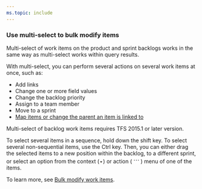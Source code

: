 ```yaml
---
ms.topic: include
---
```



<a id="bulk-modify">  </a>
### Use multi-select to bulk modify items

Multi-select of work items on the product and sprint backlogs works in the same way as multi-select works within query results. 

<!---
> [!NOTE]     
><b>Feature availability: </b> Multi-select of work items on the backlog and sprint backlogs is currently supported from VSTS and TFS 2015.1 and later versions. This feature works in the same way as multi-select works within query results. 
-->

With multi-select, you can perform several actions on several work items at once, such as: 

- Add links
- Change one or more field values
- Change the backlog priority   
- Assign to a team member
- Move to a sprint
- [Map items or change the parent an item is linked to](/vsts/boards/backlogs/organize-backlog#mapping)


Multi-select of backlog work items requires TFS 2015.1 or later version.


To select several items in a sequence, hold down the shift key. To select several non-sequential items, use the Ctrl key. Then, you can either drag the selected items to a new position within the backlog, to a different sprint, or select an option from the context (![context icon](../_img/icons/context_menu.png)) or action (![actions icon](../_img/icons/actions-icon.png)) menu of one of the items. 

To learn more, see [Bulk modify work items](../backlogs/bulk-modify-work-items.md). 

